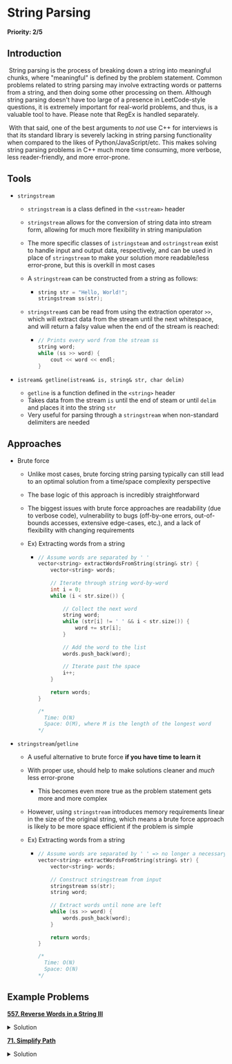 # String Parsing

**Priority: 2/5**

## Introduction

​	String parsing is the process of breaking down a string into meaningful chunks, where "meaningful" is defined by the problem statement. Common problems related to string parsing may involve extracting words or patterns from a string, and then doing some other processing on them. Although string parsing doesn't have too large of a presence in LeetCode-style questions, it is extremely important for real-world problems, and thus, is a valuable tool to have. Please note that RegEx is handled separately.

​	With that said, one of the best arguments to *not* use C++ for interviews is that its standard library is severely lacking in string parsing functionality when compared to the likes of Python/JavaScript/etc. This makes solving string parsing problems in C++ much more time consuming, more verbose, less reader-friendly, and more error-prone.

## Tools

- `stringstream`

  - `stringstream` is a class defined in the `<sstream>` header

  - `stringstream` allows for the conversion of string data into stream form, allowing for much more flexibility in string manipulation

  - The more specific classes of `istringsteam` and `ostringstream` exist to handle input and output data, respectively, and can be used in place of `stringstream` to make your solution more readable/less error-prone, but this is overkill in most cases

  - A `stringstream` can be constructed from a string as follows:

    - ```cpp
      string str = "Hello, World!";
      stringstream ss(str);
      ```

  - `stringstream`s can be read from using the extraction operator `>>`, which will extract data from the stream until the next whitespace, and will return a falsy value when the end of the stream is reached:

    - ```cpp
      // Prints every word from the stream ss
      string word;
      while (ss >> word) {
          cout << word << endl;
      }
      ```

- `istream& getline(istream& is, string& str, char delim)`

  - `getline` is a function defined in the `<string>` header
  - Takes data from the stream `is` until the end of steam or until `delim` and places it into the string `str`
  - Very useful for parsing through a `stringstream` when non-standard delimiters are needed

## Approaches

- Brute force

  - Unlike most cases, brute forcing string parsing typically can still lead to an optimal solution from a time/space complexity perspective

  - The base logic of this approach is incredibly straightforward

  - The biggest issues with brute force approaches are readability (due to verbose code), vulnerability to bugs (off-by-one errors, out-of-bounds accesses, extensive edge-cases, etc.), and a lack of flexibility with changing requirements

  - Ex) Extracting words from a string

    - ```cpp
      // Assume words are separated by ' '
      vector<string> extractWordsFromString(string& str) {
          vector<string> words;
          
          // Iterate through string word-by-word
          int i = 0;
          while (i < str.size()) {
              
              // Collect the next word
              string word;
              while (str[i] != ' ' && i < str.size()) {
                  word += str[i];
              }
              
              // Add the word to the list
              words.push_back(word);
              
              // Iterate past the space
              i++;
          }
          
          return words;
      }
      
      /*
      	Time: O(N)
      	Space: O(M), where M is the length of the longest word
      */
      ```

- `stringstream`/`getline`

  - A useful alternative to brute force **if you have time to learn it**

  - With proper use, should help to make solutions cleaner and *much* less error-prone

    - This becomes even more true as the problem statement gets more and more complex

  - However, using `stringstream` introduces memory requirements linear in the size of the original string, which means a brute force approach is likely to be more space efficient if the problem is simple

  - Ex) Extracting words from a string

    - ```cpp
      // Assume words are separated by ' ' => no longer a necessary assumption
      vector<string> extractWordsFromString(string& str) {
          vector<string> words;
          
          // Construct stringstream from input
          stringstream ss(str);
          string word;
          
          // Extract words until none are left
          while (ss >> word) {
              words.push_back(word);
          }
          
          return words;
      }
      
      /*
      	Time: O(N)
      	Space: O(N)
      */
      ```

## Example Problems

**[557. Reverse Words in a String III](https://leetcode.com/problems/reverse-words-in-a-string-iii/description/)**

<details>
  <summary>Solution</summary>

  ```cpp
  string reverseWords(string s) {
      string reversed;
  
      // Construct stringstream from input
      stringstream ss(s);
      string word;
  
      // Parse word-by-word until end-of-stream
      while (ss >> word) {
          // Handle whitespace
          if (!reversed.empty()) {
              reversed += " ";
          }
  
          // Reverse word and add to result
          reverse(word.begin(), word.end());
          reversed += word;
      }
  
      return reversed;
  }
  
  /*
  	Time: O(N)
  	Space: O(N)
  */
  ```
</details>



**[71. Simplify Path](https://leetcode.com/problems/simplify-path/description/)**

<details>
  <summary>Solution</summary>

  ```cpp
string simplifyPath(string path) {
    string simplified;

    // Store nodes
    vector<string> nodes;

    // Construct stringstream from absolute path
    stringstream ss(path);
    string node;

    // Parse stream node-by-node until end-of-stream
    while (getline(ss, node, '/')) {
        // Handle no-ops
        if (node.empty() || node == "." || (node == ".." && nodes.empty())) {
            continue;
        }

        // Handle going up a directory
        if (node == "..") {
            nodes.pop_back();
        // Handle normal node
        } else {
            nodes.push_back(node);
        }
    }

    // Construct canonical path
    for (string& n : nodes) {
        simplified += "/" + n;
    }

    // Handle empty paths
    return simplified.empty() ? "/" : simplified;
}

/*
	Time: O(N)
	Space: O(N)
*/
  ```

</details>



